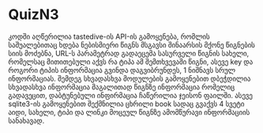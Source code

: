 # QuizN3
კოდში აღწერილია tastedive-ის API-ის გამოყენება, რომლის საშუალებითაც ხდება ნებისმიერი წიგნს მსგავსი შინაარსის მქონე წიგნების სიის მოძებნა, URL-ს პარამეტრად გადაეცემა სასურველი წიგნის სახელი, რომელსაც მითითებული აქვს რა ტიპა ამ შემთხვევაში წიგნი, ასევე key და როგორი ტიპის ინფორმაცია გვინდა დაგვიბრუნდეს, 1 ნიშნავს სრულ ინფორმაციას. შემდეგ სხვადასხვა მოდულების გამოყენებით დბეჭდილია სხვადასხვა ინფორმაცია მაგალითად წიგნზე ინფორმაცია რომელიც გადავეცით, დაბტუნებული ინფირმაცია ჩაწერილია ჯეისონ ფაილში. ასევე sqlite3-ის გამოყენებით შექმნილია ცხრილი book სადაც გვაქვს 4 სვეტი აიდი, სახელი, ტიპი და ლინკი მოცეულ წიგნზე ამომწურავი ინფორმაციის სანახავად.
